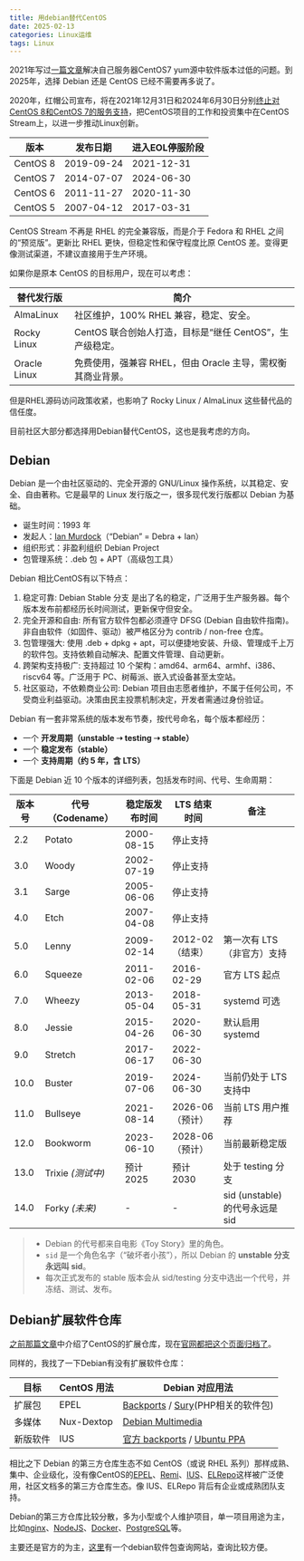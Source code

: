 ```yaml
---
title: 用debian替代CentOS
date: 2025-02-13
categories: Linux运维
tags: Linux
---
```


2021年写过[一篇文章](https://blog.hufeifei.cn/2021/02/Linux/centos7/)解决自己服务器CentOS7 yum源中软件版本过低的问题。到2025年，选择 Debian 还是 CentOS 已经不需要再多说了。

2020年，红帽公司宣布，将在2021年12月31日和2024年6月30日分别[终止对CentOS 8和CentOS 7的服务支持](https://www.centos.org/centos-linux-eol/)，把CentOS项目的工作和投资集中在CentOS Stream上，以进一步推动Linux创新。

| 版本       | 发布日期       | 进入EOL停服阶段  |
|----------|------------|------------|
| CentOS 8 | 2019-09-24 | 2021-12-31 |
| CentOS 7 | 2014-07-07 | 2024-06-30 |
| CentOS 6 | 2011-11-27 | 2020-11-30 |
| CentOS 5 | 2007-04-12 | 2017-03-31 |

CentOS Stream 不再是 RHEL 的完全兼容版，而是介于 Fedora 和 RHEL 之间的“预览版”。更新比 RHEL 更快，但稳定性和保守程度比原 CentOS 差。变得更像测试渠道，不建议直接用于生产环境。

如果你是原本 CentOS 的目标用户，现在可以考虑：

|替代发行版|	简介|
|--------|------|
|AlmaLinux|	社区维护，100% RHEL 兼容，稳定、安全。|
|Rocky Linux|	CentOS 联合创始人打造，目标是“继任 CentOS”，生产级稳定。|
|Oracle Linux|	免费使用，强兼容 RHEL，但由 Oracle 主导，需权衡其商业背景。|

但是RHEL源码访问政策收紧，也影响了 Rocky Linux / AlmaLinux 这些替代品的信任度。

目前社区大部分都选择用Debian替代CentOS，这也是我考虑的方向。

## Debian

Debian 是一个由社区驱动的、完全开源的 GNU/Linux 操作系统，以其稳定、安全、自由著称。它是最早的 Linux 发行版之一，很多现代发行版都以 Debian 为基础。

* 诞生时间：1993 年
* 发起人：[Ian Murdock](https://en.wikipedia.org/wiki/Ian_Murdock)（“Debian” = Debra + Ian）
* 组织形式：非盈利组织 Debian Project
* 包管理系统：.deb 包 + APT（高级包工具）

Debian 相比CentOS有以下特点：
1. 稳定可靠: Debian Stable 分支 是出了名的稳定，广泛用于生产服务器。每个版本发布前都经历长时间测试，更新保守但安全。
2. 完全开源和自由: 所有官方软件包都必须遵守 DFSG (Debian 自由软件指南)。非自由软件（如固件、驱动）被严格区分为 contrib / non-free 仓库。
3. 包管理强大: 使用 .deb + dpkg + apt，可以便捷地安装、升级、管理成千上万的软件包。支持依赖自动解决、配置文件管理、自动更新。
4. 跨架构支持极广: 支持超过 10 个架构：amd64、arm64、armhf、i386、riscv64 等。广泛用于 PC、树莓派、嵌入式设备甚至太空站。
5. 社区驱动，不依赖商业公司: Debian 项目由志愿者维护，不属于任何公司，不受商业利益驱动。决策由民主投票机制决定，开发者需通过身份验证。

Debian 有一套非常系统的版本发布节奏，按代号命名，每个版本都经历：

* 一个 **开发周期（unstable ➝ testing ➝ stable）**
* 一个 **稳定发布（stable）**
* 一个 **支持周期（约 5 年，含 LTS）**

下面是 Debian 近 10 个版本的详细列表，包括发布时间、代号、生命周期：

| 版本号  | 代号（Codename）   | 稳定版发布时间    | LTS 结束时间    | 备注                        |
| ---- | -------------- | ---------- | ----------- | ------------------------- |
| 2.2  | Potato         | 2000-08-15 | 停止支持        |                           |
| 3.0  | Woody          | 2002-07-19 | 停止支持        |                           |
| 3.1  | Sarge          | 2005-06-06 | 停止支持        |                           |
| 4.0  | Etch           | 2007-04-08 | 停止支持        |                           |
| 5.0  | Lenny          | 2009-02-14 | 2012-02（结束） | 第一次有 LTS（非官方）支持           |
| 6.0  | Squeeze        | 2011-02-06 | 2016-02-29  | 官方 LTS 起点                 |
| 7.0  | Wheezy         | 2013-05-04 | 2018-05-31  | systemd 可选                |
| 8.0  | Jessie         | 2015-04-26 | 2020-06-30  | 默认启用 systemd              |
| 9.0  | Stretch        | 2017-06-17 | 2022-06-30  |                           |
| 10.0 | Buster         | 2019-07-06 | 2024-06-30  | 当前仍处于 LTS 支持中             |
| 11.0 | Bullseye       | 2021-08-14 | 2026-06（预计） | 当前 LTS 用户推荐               |
| 12.0 | Bookworm       | 2023-06-10 | 2028-06（预计） | 当前最新稳定版                   |
| 13.0 | Trixie *(测试中)* | 预计 2025    | 预计 2030     | 处于 testing 分支             |
| 14.0 | Forky *(未来)*   | -          | -           | sid (unstable) 的代号永远是 sid |

> * Debian 的代号都来自电影《Toy Story》里的角色。
> * `sid` 是一个角色名字（“破坏者小孩”），所以 Debian 的 **unstable 分支永远叫 sid**。
> * 每次正式发布的 stable 版本会从 sid/testing 分支中选出一个代号，并冻结、测试、发布。

## Debian扩展软件仓库

[之前那篇文章](https://blog.hufeifei.cn/2021/02/Linux/centos7/)中介绍了CentOS的扩展仓库，现在[官网都把这个页面归档了](https://wiki.centos.org/AdditionalResources(2f)Repositories.html)。

同样的，我找了一下Debian有没有扩展软件仓库：

| 目标   | CentOS 用法  | Debian 对应用法                        |
| ---- | ---------- | ---------------------------------- |
| 扩展包  | EPEL       | [Backports](https://wiki.debian.org/zh_CN/Backports) / [Sury](https://deb.sury.org/)(PHP相关的软件包)    |
| 多媒体  | Nux-Dextop | [Debian Multimedia](https://deb-multimedia.org/)    |
| 新版软件 | IUS        | [官方 backports](https://backports.debian.org/) / [Ubuntu PPA](https://launchpad.net/ubuntu/+ppas)   |

相比之下 Debian 的第三方仓库生态不如 CentOS（或说 RHEL 系列）那样成熟、集中、企业级化，没有像CentOS的[EPEL](https://docs.fedoraproject.org/en-US/epel/)、[Remi](https://rpms.remirepo.net/)、[IUS](https://ius.io/)、[ELRepo](https://elrepo.org/wiki/doku.php?id=start)这样被广泛使用，社区文档多的第三方仓库生态。像 IUS、ELRepo 背后有企业或成熟团队支持。

Debian的第三方仓库比较分散，多为小型或个人维护项目，单一项目用途为主，比如[nginx](https://nginx.org/en/linux_packages.html#Debian)、[NodeJS](https://deb.nodesource.com/)、[Docker](https://docs.docker.com/engine/install/debian/)、[PostgreSQL](https://wiki.postgresql.org/wiki/Apt)等。

主要还是官方的为主，[这里](https://debian.pkgs.org/)有一个debian软件包查询网站，查询比较方便。
